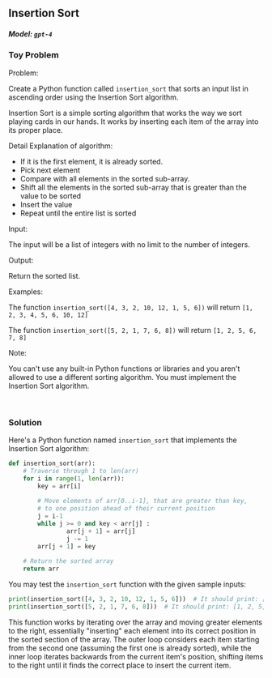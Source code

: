 ## Insertion Sort

##### Model: `gpt-4`

### Toy Problem

Problem: 

Create a Python function called `insertion_sort` that sorts an input list in ascending order using the Insertion Sort algorithm.

Insertion Sort is a simple sorting algorithm that works the way we sort playing cards in our hands. It works by inserting each item of the array into its proper place. 

Detail Explanation of algorithm:

- If it is the first element, it is already sorted. 
- Pick next element
- Compare with all elements in the sorted sub-array.
- Shift all the elements in the sorted sub-array that is greater than the value to be sorted
- Insert the value
- Repeat until the entire list is sorted

Input: 

The input will be a list of integers with no limit to the number of integers. 

Output:

Return the sorted list.

Examples:

The function `insertion_sort([4, 3, 2, 10, 12, 1, 5, 6])` will return `[1, 2, 3, 4, 5, 6, 10, 12]`

The function `insertion_sort([5, 2, 1, 7, 6, 8])` will return `[1, 2, 5, 6, 7, 8]`

Note:

You can't use any built-in Python functions or libraries and you aren't allowed to use a different sorting algorithm. You must implement the Insertion Sort algorithm.

</br>


### Solution

Here's a Python function named `insertion_sort` that implements the Insertion Sort algorithm:

```python
def insertion_sort(arr):
    # Traverse through 1 to len(arr)
    for i in range(1, len(arr)):
        key = arr[i]
 
        # Move elements of arr[0..i-1], that are greater than key,
        # to one position ahead of their current position
        j = i-1
        while j >= 0 and key < arr[j] :
                arr[j + 1] = arr[j]
                j -= 1
        arr[j + 1] = key
 
    # Return the sorted array
    return arr
```

You may test the `insertion_sort` function with the given sample inputs:

```python
print(insertion_sort([4, 3, 2, 10, 12, 1, 5, 6]))  # It should print: [1, 2, 3, 4, 5, 6, 10, 12]
print(insertion_sort([5, 2, 1, 7, 6, 8]))  # It should print: [1, 2, 5, 6, 7, 8]
```

This function works by iterating over the array and moving greater elements to the right, essentially "inserting" each element into its correct position in the sorted section of the array. The outer loop considers each item starting from the second one (assuming the first one is already sorted), while the inner loop iterates backwards from the current item's position, shifting items to the right until it finds the correct place to insert the current item.